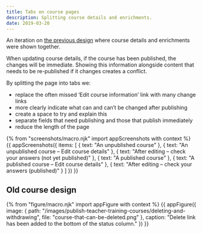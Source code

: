 ```yaml
---
title: Tabs on course pages
description: Splitting course details and enrichments.
date: 2019-03-20
---
```

An iteration on [the previous design](#old-course-design) where course details and enrichments were shown together.

When updating course details, if the course has been published, the changes will be immediate. Showing this information alongside content that needs to be re-published if it changes creates a conflict.

By splitting the page into tabs we:

* replace the often missed ‘Edit course information’ link with many change links
* more clearly indicate what can and can’t be changed after publishing
* create a space to try and explain this
* separate fields that need publishing and those that publish immediately
* reduce the length of the page

{% from "screenshots/macro.njk" import appScreenshots with context %}
{{ appScreenshots({
  items: [
    { text: "An unpublished course" },
    { text: "An unpublished course – Edit course details" },
    { text: "After editing – check your answers (not yet published)" },
    { text: "A published course" },
    { text: "A published course – Edit course details" },
    { text: "After editing – check your answers (published)" }
  ]
}) }}

## Old course design

{% from "figure/macro.njk" import appFigure with context %}
{{ appFigure({
  image: {
    path: "/images/publish-teacher-training-courses/deleting-and-withdrawing",
    file: "course-that-can-be-deleted.png"
  },
  caption: "Delete link has been added to the bottom of the status column."
}) }}
